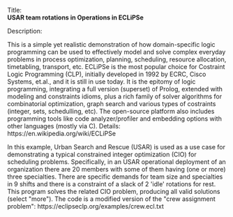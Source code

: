 Title:<br/>
<b>USAR team rotations in Operations in ECLiPSe</b>

Description:<br/>
<p>This is a simple yet realistic demonstration of how domain-specific logic programming can be used to effectively model and solve complex everyday problems in process optimization, planning, scheduling, resource allocation, timetabling, transport, etc. ECLiPSe is the most popular choice for Costraint Logic Programming (CLP), initially developed in 1992 by ECRC, Cisco Systems, et.al., and it is still in use today. It is the epitomy of logic programming, integrating a full version (superset) of Prolog, extended with modeling and constraints idioms, plus a rich family of solver algorithms for combinatorial optimization, graph search and various types of costraints (integer, sets, schedulling, etc). The open-source platform also includes programming tools like code analyzer/profiler and embedding options with other languages (mostly via C). Details: https://en.wikipedia.org/wiki/ECLiPSe</p>
<p>In this example, Urban Search and Rescue (USAR) is used as a use case for demonstrating a typical constrained integer optimization (CIO) for scheduling problems. Specifically, in an USAR operational deployment of an organization there are 20 members with some of them having (one or more) three specialties. There are specific demands for team size and specialties in 9 shifts and there is a constraint of a slack of 2 'idle' rotations for rest. This program solves the related CIO problem, producing all valid solutions (select "more"). The code is a modified version of the "crew assignment problem": https://eclipseclp.org/examples/crew.ecl.txt</p>

